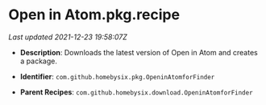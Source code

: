 # Open in Atom.pkg.recipe

_Last updated 2021-12-23 19:58:07Z_

- **Description**: Downloads the latest version of Open in Atom and creates a package.

- **Identifier**: `com.github.homebysix.pkg.OpeninAtomforFinder`

- **Parent Recipes**: `com.github.homebysix.download.OpeninAtomforFinder`